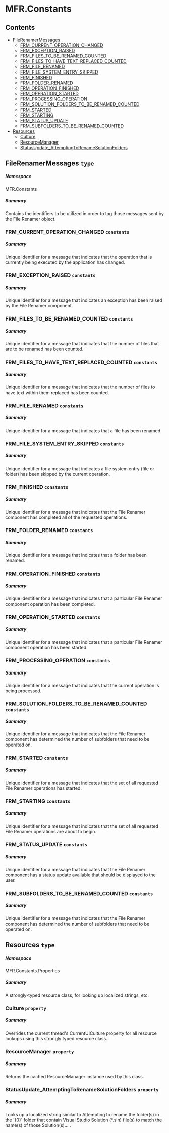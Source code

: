 <a name='assembly'></a>
# MFR.Constants

## Contents

- [FileRenamerMessages](#T-MFR-Constants-FileRenamerMessages 'MFR.Constants.FileRenamerMessages')
  - [FRM_CURRENT_OPERATION_CHANGED](#F-MFR-Constants-FileRenamerMessages-FRM_CURRENT_OPERATION_CHANGED 'MFR.Constants.FileRenamerMessages.FRM_CURRENT_OPERATION_CHANGED')
  - [FRM_EXCEPTION_RAISED](#F-MFR-Constants-FileRenamerMessages-FRM_EXCEPTION_RAISED 'MFR.Constants.FileRenamerMessages.FRM_EXCEPTION_RAISED')
  - [FRM_FILES_TO_BE_RENAMED_COUNTED](#F-MFR-Constants-FileRenamerMessages-FRM_FILES_TO_BE_RENAMED_COUNTED 'MFR.Constants.FileRenamerMessages.FRM_FILES_TO_BE_RENAMED_COUNTED')
  - [FRM_FILES_TO_HAVE_TEXT_REPLACED_COUNTED](#F-MFR-Constants-FileRenamerMessages-FRM_FILES_TO_HAVE_TEXT_REPLACED_COUNTED 'MFR.Constants.FileRenamerMessages.FRM_FILES_TO_HAVE_TEXT_REPLACED_COUNTED')
  - [FRM_FILE_RENAMED](#F-MFR-Constants-FileRenamerMessages-FRM_FILE_RENAMED 'MFR.Constants.FileRenamerMessages.FRM_FILE_RENAMED')
  - [FRM_FILE_SYSTEM_ENTRY_SKIPPED](#F-MFR-Constants-FileRenamerMessages-FRM_FILE_SYSTEM_ENTRY_SKIPPED 'MFR.Constants.FileRenamerMessages.FRM_FILE_SYSTEM_ENTRY_SKIPPED')
  - [FRM_FINISHED](#F-MFR-Constants-FileRenamerMessages-FRM_FINISHED 'MFR.Constants.FileRenamerMessages.FRM_FINISHED')
  - [FRM_FOLDER_RENAMED](#F-MFR-Constants-FileRenamerMessages-FRM_FOLDER_RENAMED 'MFR.Constants.FileRenamerMessages.FRM_FOLDER_RENAMED')
  - [FRM_OPERATION_FINISHED](#F-MFR-Constants-FileRenamerMessages-FRM_OPERATION_FINISHED 'MFR.Constants.FileRenamerMessages.FRM_OPERATION_FINISHED')
  - [FRM_OPERATION_STARTED](#F-MFR-Constants-FileRenamerMessages-FRM_OPERATION_STARTED 'MFR.Constants.FileRenamerMessages.FRM_OPERATION_STARTED')
  - [FRM_PROCESSING_OPERATION](#F-MFR-Constants-FileRenamerMessages-FRM_PROCESSING_OPERATION 'MFR.Constants.FileRenamerMessages.FRM_PROCESSING_OPERATION')
  - [FRM_SOLUTION_FOLDERS_TO_BE_RENAMED_COUNTED](#F-MFR-Constants-FileRenamerMessages-FRM_SOLUTION_FOLDERS_TO_BE_RENAMED_COUNTED 'MFR.Constants.FileRenamerMessages.FRM_SOLUTION_FOLDERS_TO_BE_RENAMED_COUNTED')
  - [FRM_STARTED](#F-MFR-Constants-FileRenamerMessages-FRM_STARTED 'MFR.Constants.FileRenamerMessages.FRM_STARTED')
  - [FRM_STARTING](#F-MFR-Constants-FileRenamerMessages-FRM_STARTING 'MFR.Constants.FileRenamerMessages.FRM_STARTING')
  - [FRM_STATUS_UPDATE](#F-MFR-Constants-FileRenamerMessages-FRM_STATUS_UPDATE 'MFR.Constants.FileRenamerMessages.FRM_STATUS_UPDATE')
  - [FRM_SUBFOLDERS_TO_BE_RENAMED_COUNTED](#F-MFR-Constants-FileRenamerMessages-FRM_SUBFOLDERS_TO_BE_RENAMED_COUNTED 'MFR.Constants.FileRenamerMessages.FRM_SUBFOLDERS_TO_BE_RENAMED_COUNTED')
- [Resources](#T-MFR-Constants-Properties-Resources 'MFR.Constants.Properties.Resources')
  - [Culture](#P-MFR-Constants-Properties-Resources-Culture 'MFR.Constants.Properties.Resources.Culture')
  - [ResourceManager](#P-MFR-Constants-Properties-Resources-ResourceManager 'MFR.Constants.Properties.Resources.ResourceManager')
  - [StatusUpdate_AttemptingToRenameSolutionFolders](#P-MFR-Constants-Properties-Resources-StatusUpdate_AttemptingToRenameSolutionFolders 'MFR.Constants.Properties.Resources.StatusUpdate_AttemptingToRenameSolutionFolders')

<a name='T-MFR-Constants-FileRenamerMessages'></a>
## FileRenamerMessages `type`

##### Namespace

MFR.Constants

##### Summary

Contains the identifiers to be utilized in order to tag those messages
sent by the File Renamer object.

<a name='F-MFR-Constants-FileRenamerMessages-FRM_CURRENT_OPERATION_CHANGED'></a>
### FRM_CURRENT_OPERATION_CHANGED `constants`

##### Summary

Unique identifier for a message that indicates that the operation that is
currently being executed by the application has changed.

<a name='F-MFR-Constants-FileRenamerMessages-FRM_EXCEPTION_RAISED'></a>
### FRM_EXCEPTION_RAISED `constants`

##### Summary

Unique identifier for a message that indicates an exception has been
raised by the File Renamer component.

<a name='F-MFR-Constants-FileRenamerMessages-FRM_FILES_TO_BE_RENAMED_COUNTED'></a>
### FRM_FILES_TO_BE_RENAMED_COUNTED `constants`

##### Summary

Unique identifier for a message that indicates that the number of
files that are to be renamed has been counted.

<a name='F-MFR-Constants-FileRenamerMessages-FRM_FILES_TO_HAVE_TEXT_REPLACED_COUNTED'></a>
### FRM_FILES_TO_HAVE_TEXT_REPLACED_COUNTED `constants`

##### Summary

Unique identifier for a message that indicates that the number of
files to have text within them replaced has been counted.

<a name='F-MFR-Constants-FileRenamerMessages-FRM_FILE_RENAMED'></a>
### FRM_FILE_RENAMED `constants`

##### Summary

Unique identifier for a message that indicates that a file has been renamed.

<a name='F-MFR-Constants-FileRenamerMessages-FRM_FILE_SYSTEM_ENTRY_SKIPPED'></a>
### FRM_FILE_SYSTEM_ENTRY_SKIPPED `constants`

##### Summary

Unique identifier for a message that indicates a file system entry
(file or folder) has been skipped by the current operation.

<a name='F-MFR-Constants-FileRenamerMessages-FRM_FINISHED'></a>
### FRM_FINISHED `constants`

##### Summary

Unique identifier for a message that indicates that the File Renamer
component has completed all of the requested operations.

<a name='F-MFR-Constants-FileRenamerMessages-FRM_FOLDER_RENAMED'></a>
### FRM_FOLDER_RENAMED `constants`

##### Summary

Unique identifier for a message that indicates that a folder has been renamed.

<a name='F-MFR-Constants-FileRenamerMessages-FRM_OPERATION_FINISHED'></a>
### FRM_OPERATION_FINISHED `constants`

##### Summary

Unique identifier for a message that indicates that a particular
File Renamer component operation has been completed.

<a name='F-MFR-Constants-FileRenamerMessages-FRM_OPERATION_STARTED'></a>
### FRM_OPERATION_STARTED `constants`

##### Summary

Unique identifier for a message that indicates that a particular
File Renamer component operation has been started.

<a name='F-MFR-Constants-FileRenamerMessages-FRM_PROCESSING_OPERATION'></a>
### FRM_PROCESSING_OPERATION `constants`

##### Summary

Unique identifier for a message that indicates that the current
operation is being processed.

<a name='F-MFR-Constants-FileRenamerMessages-FRM_SOLUTION_FOLDERS_TO_BE_RENAMED_COUNTED'></a>
### FRM_SOLUTION_FOLDERS_TO_BE_RENAMED_COUNTED `constants`

##### Summary

Unique identifier for a message that indicates that the File Renamer
component has determined the number of subfolders that need to be
operated on.

<a name='F-MFR-Constants-FileRenamerMessages-FRM_STARTED'></a>
### FRM_STARTED `constants`

##### Summary

Unique identifier for a message that indicates that the set of all
requested File Renamer operations has started.

<a name='F-MFR-Constants-FileRenamerMessages-FRM_STARTING'></a>
### FRM_STARTING `constants`

##### Summary

Unique identifier for a message that indicates that the set of all
requested File Renamer operations are about to begin.

<a name='F-MFR-Constants-FileRenamerMessages-FRM_STATUS_UPDATE'></a>
### FRM_STATUS_UPDATE `constants`

##### Summary

Unique identifier for a message that indicates that the File Renamer
component has a status update available that should be displayed to
the user.

<a name='F-MFR-Constants-FileRenamerMessages-FRM_SUBFOLDERS_TO_BE_RENAMED_COUNTED'></a>
### FRM_SUBFOLDERS_TO_BE_RENAMED_COUNTED `constants`

##### Summary

Unique identifier for a message that indicates that the File Renamer
component has determined the number of subfolders that need to be
operated on.

<a name='T-MFR-Constants-Properties-Resources'></a>
## Resources `type`

##### Namespace

MFR.Constants.Properties

##### Summary

A strongly-typed resource class, for looking up localized strings, etc.

<a name='P-MFR-Constants-Properties-Resources-Culture'></a>
### Culture `property`

##### Summary

Overrides the current thread's CurrentUICulture property for all
  resource lookups using this strongly typed resource class.

<a name='P-MFR-Constants-Properties-Resources-ResourceManager'></a>
### ResourceManager `property`

##### Summary

Returns the cached ResourceManager instance used by this class.

<a name='P-MFR-Constants-Properties-Resources-StatusUpdate_AttemptingToRenameSolutionFolders'></a>
### StatusUpdate_AttemptingToRenameSolutionFolders `property`

##### Summary

Looks up a localized string similar to Attempting to rename the folder(s) in the '{0}' folder that contain Visual Studio Solution (*.sln) file(s) to match the name(s) of those Solution(s)... .
